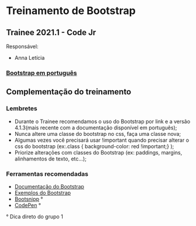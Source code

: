 # Treinamento de Bootstrap
## Trainee 2021.1 - Code Jr

Responsável:
- Anna Letícia

### [Bootstrap em português](https://getbootstrap.com.br/)

## Complementação do treinamento
### Lembretes
- Durante o Trainee recomendamos o uso do Bootstrap por link e a versão 4.1.3(mais recente com a documentação disponível em português);
- Nunca altere uma classe do bootstrap no css, faça uma classe nova;
- Algumas vezes você precisará usar !important quando precisar alterar o css do bootstrap (ex:.class { background-color: red !important;} );
- Priorize alterações com classes do Bootstrap (ex: paddings, margins, alinhamentos de texto, etc...);
### Ferramentas recomendadas
- [Documentação do Bootstrap](https://getbootstrap.com.br/docs/4.1/getting-started/introduction/)
- [Exemplos do Bootstrap](https://getbootstrap.com.br/docs/4.1/examples/)
- [Bootsnipp](https://bootsnipp.com/) °
- [CodePen](https://codepen.io/) °

° Dica direto do grupo 1
